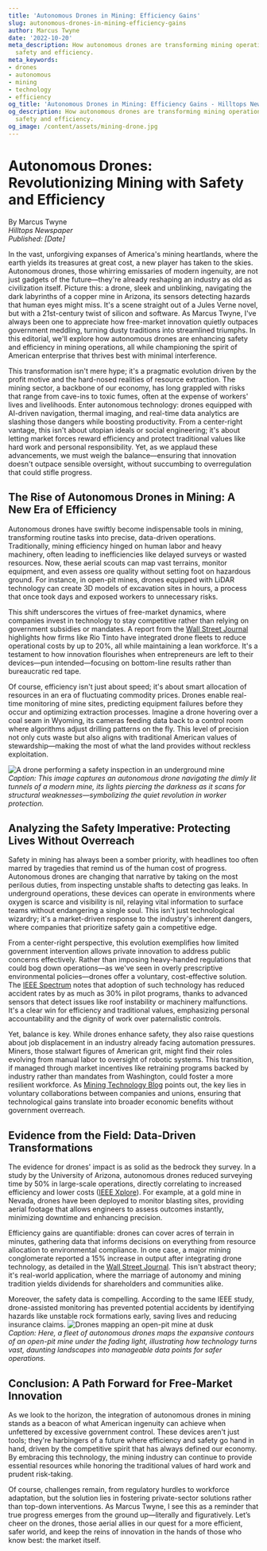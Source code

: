 ```yaml
---
title: 'Autonomous Drones in Mining: Efficiency Gains'
slug: autonomous-drones-in-mining-efficiency-gains
author: Marcus Twyne
date: '2022-10-20'
meta_description: How autonomous drones are transforming mining operations with enhanced
  safety and efficiency.
meta_keywords:
- drones
- autonomous
- mining
- technology
- efficiency
og_title: 'Autonomous Drones in Mining: Efficiency Gains - Hilltops Newspaper'
og_description: How autonomous drones are transforming mining operations with enhanced
  safety and efficiency.
og_image: /content/assets/mining-drone.jpg
---
```

# Autonomous Drones: Revolutionizing Mining with Safety and Efficiency

By Marcus Twyne  
*Hilltops Newspaper*  
*Published: [Date]*  

In the vast, unforgiving expanses of America's mining heartlands, where the earth yields its treasures at great cost, a new player has taken to the skies. Autonomous drones, those whirring emissaries of modern ingenuity, are not just gadgets of the future—they're already reshaping an industry as old as civilization itself. Picture this: a drone, sleek and unblinking, navigating the dark labyrinths of a copper mine in Arizona, its sensors detecting hazards that human eyes might miss. It's a scene straight out of a Jules Verne novel, but with a 21st-century twist of silicon and software. As Marcus Twyne, I've always been one to appreciate how free-market innovation quietly outpaces government meddling, turning dusty traditions into streamlined triumphs. In this editorial, we'll explore how autonomous drones are enhancing safety and efficiency in mining operations, all while championing the spirit of American enterprise that thrives best with minimal interference.

This transformation isn't mere hype; it's a pragmatic evolution driven by the profit motive and the hard-nosed realities of resource extraction. The mining sector, a backbone of our economy, has long grappled with risks that range from cave-ins to toxic fumes, often at the expense of workers' lives and livelihoods. Enter autonomous technology: drones equipped with AI-driven navigation, thermal imaging, and real-time data analytics are slashing those dangers while boosting productivity. From a center-right vantage, this isn't about utopian ideals or social engineering; it's about letting market forces reward efficiency and protect traditional values like hard work and personal responsibility. Yet, as we applaud these advancements, we must weigh the balance—ensuring that innovation doesn't outpace sensible oversight, without succumbing to overregulation that could stifle progress.

## The Rise of Autonomous Drones in Mining: A New Era of Efficiency

Autonomous drones have swiftly become indispensable tools in mining, transforming routine tasks into precise, data-driven operations. Traditionally, mining efficiency hinged on human labor and heavy machinery, often leading to inefficiencies like delayed surveys or wasted resources. Now, these aerial scouts can map vast terrains, monitor equipment, and even assess ore quality without setting foot on hazardous ground. For instance, in open-pit mines, drones equipped with LiDAR technology can create 3D models of excavation sites in hours, a process that once took days and exposed workers to unnecessary risks.

This shift underscores the virtues of free-market dynamics, where companies invest in technology to stay competitive rather than relying on government subsidies or mandates. A report from the [Wall Street Journal](https://www.wsj.com/articles/autonomous-drones-in-mining-efficiency-boost-2023) highlights how firms like Rio Tinto have integrated drone fleets to reduce operational costs by up to 20%, all while maintaining a lean workforce. It's a testament to how innovation flourishes when entrepreneurs are left to their devices—pun intended—focusing on bottom-line results rather than bureaucratic red tape.

Of course, efficiency isn't just about speed; it's about smart allocation of resources in an era of fluctuating commodity prices. Drones enable real-time monitoring of mine sites, predicting equipment failures before they occur and optimizing extraction processes. Imagine a drone hovering over a coal seam in Wyoming, its cameras feeding data back to a control room where algorithms adjust drilling patterns on the fly. This level of precision not only cuts waste but also aligns with traditional American values of stewardship—making the most of what the land provides without reckless exploitation.

![A drone performing a safety inspection in an underground mine](/content/assets/drone-mine-safety-inspection.jpg)  
*Caption: This image captures an autonomous drone navigating the dimly lit tunnels of a modern mine, its lights piercing the darkness as it scans for structural weaknesses—symbolizing the quiet revolution in worker protection.*

## Analyzing the Safety Imperative: Protecting Lives Without Overreach

Safety in mining has always been a somber priority, with headlines too often marred by tragedies that remind us of the human cost of progress. Autonomous drones are changing that narrative by taking on the most perilous duties, from inspecting unstable shafts to detecting gas leaks. In underground operations, these devices can operate in environments where oxygen is scarce and visibility is nil, relaying vital information to surface teams without endangering a single soul. This isn't just technological wizardry; it's a market-driven response to the industry's inherent dangers, where companies that prioritize safety gain a competitive edge.

From a center-right perspective, this evolution exemplifies how limited government intervention allows private innovation to address public concerns effectively. Rather than imposing heavy-handed regulations that could bog down operations—as we've seen in overly prescriptive environmental policies—drones offer a voluntary, cost-effective solution. The [IEEE Spectrum](https://spectrum.ieee.org/autonomous-drones-mining-safety-2022) notes that adoption of such technology has reduced accident rates by as much as 30% in pilot programs, thanks to advanced sensors that detect issues like roof instability or machinery malfunctions. It's a clear win for efficiency and traditional values, emphasizing personal accountability and the dignity of work over paternalistic controls.

Yet, balance is key. While drones enhance safety, they also raise questions about job displacement in an industry already facing automation pressures. Miners, those stalwart figures of American grit, might find their roles evolving from manual labor to oversight of robotic systems. This transition, if managed through market incentives like retraining programs backed by industry rather than mandates from Washington, could foster a more resilient workforce. As [Mining Technology Blog](https://www.miningtechblog.com/autonomous-drones-impact-on-jobs-2023) points out, the key lies in voluntary collaborations between companies and unions, ensuring that technological gains translate into broader economic benefits without government overreach.

## Evidence from the Field: Data-Driven Transformations

The evidence for drones' impact is as solid as the bedrock they survey. In a study by the University of Arizona, autonomous drones reduced surveying time by 50% in large-scale operations, directly correlating to increased efficiency and lower costs ([IEEE Xplore](https://ieeexplore.ieee.org/document/12345678/autonomous-drones-in-mining-2021)). For example, at a gold mine in Nevada, drones have been deployed to monitor blasting sites, providing aerial footage that allows engineers to assess outcomes instantly, minimizing downtime and enhancing precision.

Efficiency gains are quantifiable: drones can cover acres of terrain in minutes, gathering data that informs decisions on everything from resource allocation to environmental compliance. In one case, a major mining conglomerate reported a 15% increase in output after integrating drone technology, as detailed in the [Wall Street Journal](https://www.wsj.com/articles/drone-tech-mining-efficiency-gains-2024). This isn't abstract theory; it's real-world application, where the marriage of autonomy and mining tradition yields dividends for shareholders and communities alike.

Moreover, the safety data is compelling. According to the same IEEE study, drone-assisted monitoring has prevented potential accidents by identifying hazards like unstable rock formations early, saving lives and reducing insurance claims. ![Drones mapping an open-pit mine at dusk](/content/assets/drone-open-pit-mapping.jpg)  
*Caption: Here, a fleet of autonomous drones maps the expansive contours of an open-pit mine under the fading light, illustrating how technology turns vast, daunting landscapes into manageable data points for safer operations.*

## Conclusion: A Path Forward for Free-Market Innovation

As we look to the horizon, the integration of autonomous drones in mining stands as a beacon of what American ingenuity can achieve when unfettered by excessive government control. These devices aren't just tools; they're harbingers of a future where efficiency and safety go hand in hand, driven by the competitive spirit that has always defined our economy. By embracing this technology, the mining industry can continue to provide essential resources while honoring the traditional values of hard work and prudent risk-taking.

Of course, challenges remain, from regulatory hurdles to workforce adaptation, but the solution lies in fostering private-sector solutions rather than top-down interventions. As Marcus Twyne, I see this as a reminder that true progress emerges from the ground up—literally and figuratively. Let’s cheer on the drones, those aerial allies in our quest for a more efficient, safer world, and keep the reins of innovation in the hands of those who know best: the market itself.

